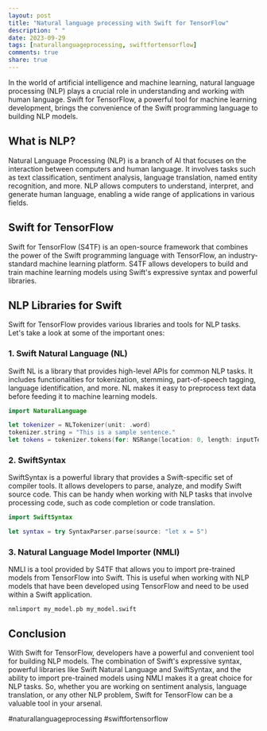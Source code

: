 ```yaml
---
layout: post
title: "Natural language processing with Swift for TensorFlow"
description: " "
date: 2023-09-29
tags: [naturallanguageprocessing, swiftfortensorflow]
comments: true
share: true
---
```


In the world of artificial intelligence and machine learning, natural language processing (NLP) plays a crucial role in understanding and working with human language. Swift for TensorFlow, a powerful tool for machine learning development, brings the convenience of the Swift programming language to building NLP models.

## What is NLP?

Natural Language Processing (NLP) is a branch of AI that focuses on the interaction between computers and human language. It involves tasks such as text classification, sentiment analysis, language translation, named entity recognition, and more. NLP allows computers to understand, interpret, and generate human language, enabling a wide range of applications in various fields.

## Swift for TensorFlow

Swift for TensorFlow (S4TF) is an open-source framework that combines the power of the Swift programming language with TensorFlow, an industry-standard machine learning platform. S4TF allows developers to build and train machine learning models using Swift's expressive syntax and powerful libraries.

## NLP Libraries for Swift

Swift for TensorFlow provides various libraries and tools for NLP tasks. Let's take a look at some of the important ones:

### 1. Swift Natural Language (NL)

Swift NL is a library that provides high-level APIs for common NLP tasks. It includes functionalities for tokenization, stemming, part-of-speech tagging, language identification, and more. NL makes it easy to preprocess text data before feeding it to machine learning models.

```swift
import NaturalLanguage

let tokenizer = NLTokenizer(unit: .word)
tokenizer.string = "This is a sample sentence."
let tokens = tokenizer.tokens(for: NSRange(location: 0, length: inputText.utf16.count))
```

### 2. SwiftSyntax

SwiftSyntax is a powerful library that provides a Swift-specific set of compiler tools. It allows developers to parse, analyze, and modify Swift source code. This can be handy when working with NLP tasks that involve processing code, such as code completion or code translation.

```swift
import SwiftSyntax

let syntax = try SyntaxParser.parse(source: "let x = 5")
```

### 3. Natural Language Model Importer (NMLI)

NMLI is a tool provided by S4TF that allows you to import pre-trained models from TensorFlow into Swift. This is useful when working with NLP models that have been developed using TensorFlow and need to be used within a Swift application.

```shell
nmlimport my_model.pb my_model.swift
```

## Conclusion

With Swift for TensorFlow, developers have a powerful and convenient tool for building NLP models. The combination of Swift's expressive syntax, powerful libraries like Swift Natural Language and SwiftSyntax, and the ability to import pre-trained models using NMLI makes it a great choice for NLP tasks. So, whether you are working on sentiment analysis, language translation, or any other NLP problem, Swift for TensorFlow can be a valuable tool in your arsenal.

#naturallanguageprocessing #swiftfortensorflow